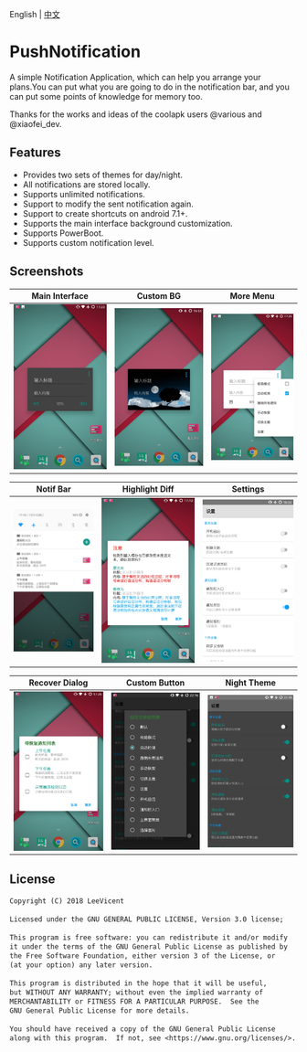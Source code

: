 English | [中文](/README-cn.md)
# PushNotification

A simple Notification Application, which can help you arrange your plans.You can put what you are going to do in the notification bar, and you can put some points of knowledge for memory too.

Thanks for the works and ideas of the coolapk users @various and @xiaofei_dev.

## Features
* Provides two sets of themes for day/night.
* All notifications are stored locally.
* Supports unlimited notifications.
* Support to modify the sent notification again.
* Support to create shortcuts on android 7.1+.
* Supports the main interface background customization.
* Supports PowerBoot.
* Supports custom notification level.

## Screenshots
| Main Interface | Custom BG | More Menu |
|:-:|:-:|:-:|
| ![MainActivity](https://github.com/LeeVicent/PushNotification/blob/master/screenshots/Screenshot_20180131-173316.jpg)| ![custom bg](https://github.com/LeeVicent/PushNotification/blob/master/screenshots/Screenshot_20180131-165331.jpg)| ![more menu](https://github.com/LeeVicent/PushNotification/blob/master/screenshots/Screenshot_20180131-172932.jpg)

| Notif Bar | Highlight Diff | Settings |
|:-:|:-:|:-:|
| ![Notif bar](https://github.com/LeeVicent/PushNotification/blob/master/screenshots/Screenshot_20180131-171812.jpg)| ![Highlight diff](https://github.com/LeeVicent/PushNotification/blob/master/screenshots/Screenshot_20180131-171044.jpg)| ![Settings](https://github.com/LeeVicent/PushNotification/blob/master/screenshots/Screenshot_20180131-160254.jpg)

| Recover Dialog | Custom Button | Night Theme |
|:-:|:-:|:-:|
| ![Recover dialog](https://github.com/LeeVicent/PushNotification/blob/master/screenshots/Screenshot_20180131-172627.jpg)| ![Custom button](https://github.com/LeeVicent/PushNotification/blob/master/screenshots/Screenshot_20180131-221602.jpg)| ![Night theme](https://github.com/LeeVicent/PushNotification/blob/master/screenshots/Screenshot_20180131-221802.jpg)

## License
    Copyright (C) 2018 LeeVicent

    Licensed under the GNU GENERAL PUBLIC LICENSE, Version 3.0 license;

    This program is free software: you can redistribute it and/or modify
    it under the terms of the GNU General Public License as published by
    the Free Software Foundation, either version 3 of the License, or
    (at your option) any later version.

    This program is distributed in the hope that it will be useful,
    but WITHOUT ANY WARRANTY; without even the implied warranty of
    MERCHANTABILITY or FITNESS FOR A PARTICULAR PURPOSE.  See the
    GNU General Public License for more details.

    You should have received a copy of the GNU General Public License
    along with this program.  If not, see <https://www.gnu.org/licenses/>.

